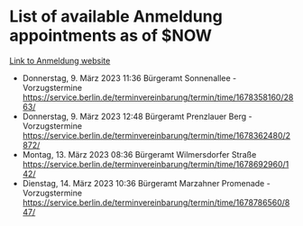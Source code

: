 # List of available Anmeldung appointments as of $NOW
[Link to Anmeldung website](https://service.berlin.de/terminvereinbarung/termin/tag.php?termin=1&anliegen[]=120686&dienstleisterlist=122210,122217,327316,122219,327312,122227,327314,122231,327346,122243,327348,122254,122252,329742,122260,329745,122262,329748,122271,327278,122273,327274,122277,327276,330436,122280,327294,122282,327290,122284,327292,122291,327270,122285,327266,122286,327264,122296,327268,150230,329760,122297,327286,122294,327284,122312,329763,122314,329775,122304,327330,122311,327334,122309,327332,317869,122281,327352,122279,329772,122283,122276,327324,122274,327326,122267,329766,122246,327318,122251,327320,122257,327322,122208,327298,122226,327300&herkunft=http%3A%2F%2Fservice.berlin.de%2Fdienstleistung%2F120686%2F)
- Donnerstag, 9. März 2023 11:36 Bürgeramt Sonnenallee - Vorzugstermine https://service.berlin.de/terminvereinbarung/termin/time/1678358160/2863/
- Donnerstag, 9. März 2023 12:48 Bürgeramt Prenzlauer Berg - Vorzugstermine https://service.berlin.de/terminvereinbarung/termin/time/1678362480/2872/
- Montag, 13. März 2023 08:36 Bürgeramt Wilmersdorfer Straße https://service.berlin.de/terminvereinbarung/termin/time/1678692960/142/
- Dienstag, 14. März 2023 10:36 Bürgeramt Marzahner Promenade - Vorzugstermine https://service.berlin.de/terminvereinbarung/termin/time/1678786560/847/
